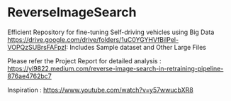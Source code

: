 # ReverseImageSearch

Efficient Repository for fine-tuning Self-driving vehicles using Big Data
https://drive.google.com/drive/folders/1uC0YGYHVfBilPel-VOPQzSUBrsFAFpzI:  Includes Sample dataset and Other Large Files


Please refer the Project Report for detailed analysis : https://yl9822.medium.com/reverse-image-search-in-retraining-pipeline-876ae4762bc7

Inspiration : https://www.youtube.com/watch?v=y57wwucbXR8


